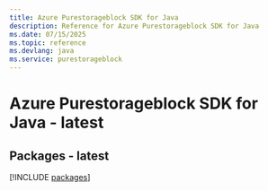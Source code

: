 ```yaml
---
title: Azure Purestorageblock SDK for Java
description: Reference for Azure Purestorageblock SDK for Java
ms.date: 07/15/2025
ms.topic: reference
ms.devlang: java
ms.service: purestorageblock
---
```

# Azure Purestorageblock SDK for Java - latest
## Packages - latest
[!INCLUDE [packages](purestorageblock-index.md)]